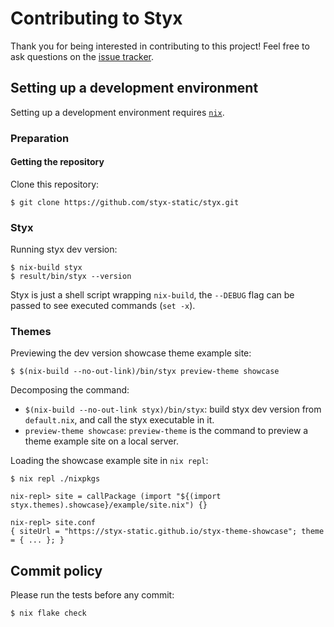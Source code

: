 # Contributing to Styx

Thank you for being interested in contributing to this project!
Feel free to ask questions on the [issue tracker](https://github.com/styx-static/styx/issues).

## Setting up a development environment

Setting up a development environment requires [`nix`](https://nixos.org/nix/).

### Preparation

#### Getting the repository

Clone this repository:

```
$ git clone https://github.com/styx-static/styx.git
```

### Styx

Running styx dev version:

```
$ nix-build styx
$ result/bin/styx --version
```

Styx is just a shell script wrapping `nix-build`, the `--DEBUG` flag can be passed to see executed commands (`set -x`).

### Themes

Previewing the dev version showcase theme example site:

```
$ $(nix-build --no-out-link)/bin/styx preview-theme showcase
```

Decomposing the command:

- `$(nix-build --no-out-link styx)/bin/styx`: build styx dev version from `default.nix`, and call the styx executable in it.
- `preview-theme showcase`: `preview-theme` is the command to preview a theme example site on a local server.

Loading the showcase example site in `nix repl`:

```
$ nix repl ./nixpkgs

nix-repl> site = callPackage (import "${(import styx.themes).showcase}/example/site.nix") {}

nix-repl> site.conf
{ siteUrl = "https://styx-static.github.io/styx-theme-showcase"; theme = { ... }; }
```

## Commit policy

Please run the tests before any commit:

```
$ nix flake check
```
